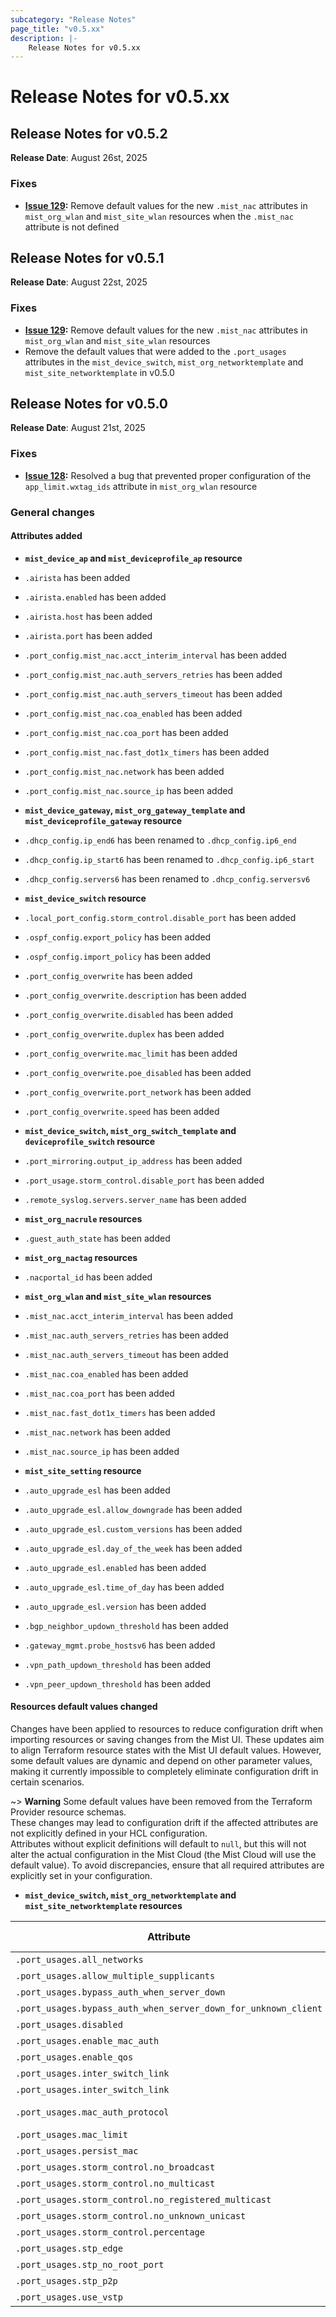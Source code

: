 ```yaml
---
subcategory: "Release Notes"
page_title: "v0.5.xx"
description: |-
    Release Notes for v0.5.xx
---
```


# Release Notes for v0.5.xx


## Release Notes for v0.5.2
**Release Date**: August 26st, 2025 

### Fixes
* **[Issue 129](https://github.com/Juniper/terraform-provider-mist/issues/129):** Remove default values for the new `.mist_nac` attributes in `mist_org_wlan` and `mist_site_wlan` resources when the `.mist_nac` attribute is not defined



## Release Notes for v0.5.1
**Release Date**: August 22st, 2025 

### Fixes
* **[Issue 129](https://github.com/Juniper/terraform-provider-mist/issues/129):** Remove default values for the new `.mist_nac` attributes in `mist_org_wlan` and `mist_site_wlan` resources
* Remove the default values that were added to the `.port_usages` attributes in the `mist_device_switch`, `mist_org_networktemplate` and `mist_site_networktemplate` in v0.5.0


## Release Notes for v0.5.0
**Release Date**: August 21st, 2025 

### Fixes
* **[Issue 128](https://github.com/Juniper/terraform-provider-mist/issues/128):** Resolved a bug that prevented proper configuration of the `app_limit.wxtag_ids` attribute in `mist_org_wlan` resource


### General changes

#### Attributes added
- **`mist_device_ap` and `mist_deviceprofile_ap` resource**
 - `.airista` has been added
 - `.airista.enabled` has been added
 - `.airista.host` has been added
 - `.airista.port` has been added
 - `.port_config.mist_nac.acct_interim_interval` has been added
 - `.port_config.mist_nac.auth_servers_retries` has been added
 - `.port_config.mist_nac.auth_servers_timeout` has been added
 - `.port_config.mist_nac.coa_enabled` has been added
 - `.port_config.mist_nac.coa_port` has been added
 - `.port_config.mist_nac.fast_dot1x_timers` has been added
 - `.port_config.mist_nac.network` has been added
 - `.port_config.mist_nac.source_ip` has been added


- **`mist_device_gateway`, `mist_org_gateway_template` and `mist_deviceprofile_gateway` resource**
 - `.dhcp_config.ip_end6` has been renamed to `.dhcp_config.ip6_end`
 - `.dhcp_config.ip_start6` has been renamed to `.dhcp_config.ip6_start`
 - `.dhcp_config.servers6` has been renamed to `.dhcp_config.serversv6`


- **`mist_device_switch` resource**
 - `.local_port_config.storm_control.disable_port` has been added
 - `.ospf_config.export_policy` has been added
 - `.ospf_config.import_policy` has been added
 - `.port_config_overwrite` has been added
 - `.port_config_overwrite.description` has been added
 - `.port_config_overwrite.disabled` has been added
 - `.port_config_overwrite.duplex` has been added
 - `.port_config_overwrite.mac_limit` has been added
 - `.port_config_overwrite.poe_disabled` has been added
 - `.port_config_overwrite.port_network` has been added
 - `.port_config_overwrite.speed` has been added


- **`mist_device_switch`, `mist_org_switch_template` and `deviceprofile_switch` resource**
 - `.port_mirroring.output_ip_address` has been added
 - `.port_usage.storm_control.disable_port` has been added
 - `.remote_syslog.servers.server_name` has been added


- **`mist_org_nacrule` resources**
 - `.guest_auth_state` has been added


- **`mist_org_nactag` resources**
 - `.nacportal_id` has been added


- **`mist_org_wlan` and `mist_site_wlan` resources**
 - `.mist_nac.acct_interim_interval` has been added
 - `.mist_nac.auth_servers_retries` has been added
 - `.mist_nac.auth_servers_timeout` has been added
 - `.mist_nac.coa_enabled` has been added
 - `.mist_nac.coa_port` has been added
 - `.mist_nac.fast_dot1x_timers` has been added
 - `.mist_nac.network` has been added
 - `.mist_nac.source_ip` has been added


- **`mist_site_setting` resource**
 - `.auto_upgrade_esl` has been added
 - `.auto_upgrade_esl.allow_downgrade` has been added
 - `.auto_upgrade_esl.custom_versions` has been added
 - `.auto_upgrade_esl.day_of_the_week` has been added
 - `.auto_upgrade_esl.enabled` has been added
 - `.auto_upgrade_esl.time_of_day` has been added
 - `.auto_upgrade_esl.version` has been added
 - `.bgp_neighbor_updown_threshold` has been added
 - `.gateway_mgmt.probe_hostsv6` has been added
 - `.vpn_path_updown_threshold` has been added
 - `.vpn_peer_updown_threshold` has been added


#### Resources default values changed

Changes have been applied to resources to reduce configuration drift when importing resources or saving changes from the Mist UI. These updates aim to align Terraform resource states with the Mist UI default values. However, some default values are dynamic and depend on other parameter values, making it currently impossible to completely eliminate configuration drift in certain scenarios.

~> **Warning** Some default values have been removed from the Terraform Provider resource schemas.  
These changes may lead to configuration drift if the affected attributes are not explicitly defined in your HCL configuration.  
Attributes without explicit definitions will default to `null`, but this will not alter the actual configuration in the Mist Cloud (the Mist Cloud will use the default value). To avoid discrepancies, ensure that all required attributes are explicitly set in your configuration.

*  **`mist_device_switch`, `mist_org_networktemplate` and `mist_site_networktemplate` resources**

| Attribute | Previous Default | New Default |
|-----------|-----------|-----------|
| `.port_usages.all_networks` | StaticBool(false) | N/A |
| `.port_usages.allow_multiple_supplicants` | StaticBool(false) | N/A |
| `.port_usages.bypass_auth_when_server_down` | StaticBool(false) | N/A |
| `.port_usages.bypass_auth_when_server_down_for_unknown_client` | StaticBool(false) | N/A |
| `.port_usages.disabled` | StaticBool(false) | N/A |
| `.port_usages.enable_mac_auth` | StaticBool(false) | N/A |
| `.port_usages.enable_qos` | StaticBool(false) | N/A |
| `.port_usages.inter_switch_link` | StaticBool(false) | N/A |
| `.port_usages.inter_switch_link` | StaticBool(false) | N/A |
| `.port_usages.mac_auth_protocol` | StaticString("eap-md5") | N/A |
| `.port_usages.mac_limit` | StaticInt64(0) | N/A |
| `.port_usages.persist_mac` | StaticBool(false) | N/A |
| `.port_usages.storm_control.no_broadcast` | StaticBool(false) | N/A |
| `.port_usages.storm_control.no_multicast` | StaticBool(false) | N/A |
| `.port_usages.storm_control.no_registered_multicast` | StaticBool(false) | N/A |
| `.port_usages.storm_control.no_unknown_unicast` | StaticBool(false) | N/A |
| `.port_usages.storm_control.percentage` | StaticInt64(80) | N/A |
| `.port_usages.stp_edge` | StaticBool(false) | N/A |
| `.port_usages.stp_no_root_port` | StaticBool(false) | N/A |
| `.port_usages.stp_p2p` | StaticBool(false) | N/A |
| `.port_usages.use_vstp` | StaticBool(false) | N/A |